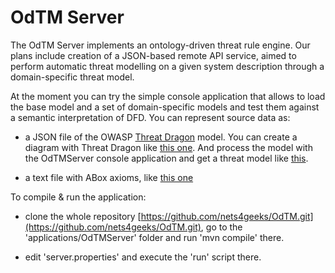 
# OdTM Server

The OdTM Server implements an ontology-driven threat rule engine.
Our plans include creation of a JSON-based remote API service, 
aimed to perform automatic threat modelling on a given system description 
through a domain-specific threat model.

At the moment you can try the simple console application 
that allows to load the base model and a set of domain-specific models
and test them against a semantic interpretation of DFD.
You can represent source data as:

* a JSON file of the OWASP [Threat Dragon](https://owasp.org/www-project-threat-dragon/) model.
You can create a diagram with Threat Dragon like [this one](cases/tdexample.json).
And process the model with the OdTMServer console application and get a threat model like [this](cases/tdexample_modelled.json). 

* a text file with ABox axioms, like [this one](cases/01verysimplecase)



To compile & run the application:

* clone the whole repository [https://github.com/nets4geeks/OdTM.git](https://github.com/nets4geeks/OdTM.git),
go to the 'applications/OdTMServer' folder and run 'mvn compile' there.

* edit 'server.properties' and execute the 'run' script there.

